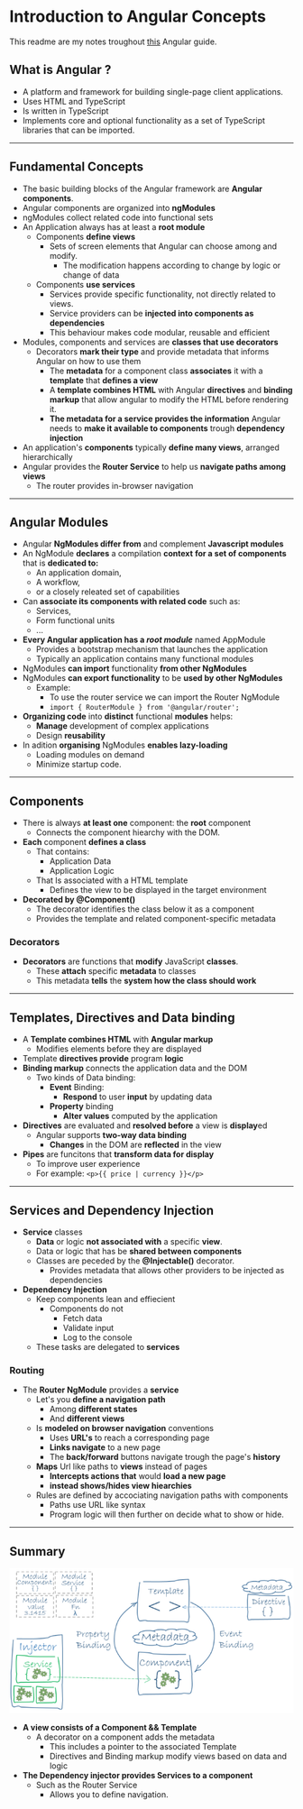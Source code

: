 # Introduction to Angular Concepts
This readme are my notes troughout [this](https://angular.io/guide/architecture) Angular guide.

## What is Angular ? 
- A platform and framework for building single-page client applications.
- Uses HTML and TypeScript
- Is written in TypeScript
- Implements core and optional functionality as a set of TypeScript libraries that can be imported.
***
## Fundamental Concepts
- The basic building blocks of the Angular framework are **Angular components**.
- Angular components are organized into **ngModules**
- ngModules collect related code into functional sets
- An Application always has at least a **root module**
    - Components **define views**
        - Sets of screen elements that Angular can choose among and modify.
            - The modification happens according to change by logic or change of data
    - Components **use services**
        - Services provide specific functionality, not directly related to views.
        - Service providers can be **injected into components as dependencies**
        - This behaviour makes code modular, reusable and efficient
- Modules, components and services are **classes that use decorators**
    - Decorators **mark their type** and provide metadata that informs Angular on how to use them
        - The **metadata** for a component class **associates** it with a **template** that **defines a view**
        - A **template combines HTML** with  Angular **directives** and **binding markup** that allow angular to modify the HTML before rendering it.
        - **The metadata for a service provides the information** Angular needs to **make it available to components** trough **dependency injection**
- An application's **components** typically **define many views**, arranged hierarchically
- Angular provides the **Router Service** to help us **navigate paths among views**
    - The router provides in-browser navigation
***
## Angular Modules
- Angular **NgModules differ from** and complement **Javascript modules**
-  An NgModule **declares** a compilation **context** **for a set of components** that is **dedicated to:**
    - An application domain,
    - A workflow,
    - or a closely releated set of capabilities
- Can **associate its components with related code** such as:
    - Services,
    - Form functional units
    - ...
- **Every Angular application has a _root module_** named AppModule
    - Provides a bootstrap mechanism that launches the application
    - Typically an application contains many functional modules
- NgModules **can import** functionality **from other NgModules**
- NgModules **can export functionality** to be **used by other NgModules**
    - Example:
        - To use the router service we can import the Router NgModule
        - ```import { RouterModule } from '@angular/router';```
- **Organizing code** into **distinct** functional **modules** helps:
    - **Manage** development of complex applications
    - Design **reusability**
- In adition **organising** NgModules **enables lazy-loading**
    - Loading modules on demand
    - Minimize startup code.
***
## Components
- There is always **at least one** component: the **root** component
    - Connects the component hiearchy with the DOM.
- **Each** component **defines a class**
    - That contains:
        - Application Data
        - Application Logic
    - That Is associated with a HTML template
        - Defines the view to be displayed in the target environment
- **Decorated by @Component()**
    - The decorator identifies the class below it as a component
    - Provides the template and related component-specific metadata
### Decorators
- **Decorators** are functions that **modify** JavaScript **classes**.
    - These **attach** specific **metadata** to classes
    - This metadata **tells** the **system how the class should work**
***
## Templates, Directives and Data binding
- A **Template combines HTML** with **Angular markup**
    - Modifies elements before they are displayed
- Template **directives provide** program **logic**
- **Binding markup** connects the application data and the DOM
    - Two kinds of Data binding:
        - **Event** Binding:
            - **Respond** to user **input** by updating data
        - **Property** binding
            - **Alter values** computed by the application
- **Directives** are evaluated and **resolved before** a view is **display**ed
    - Angular supports **two-way data binding**
        - **Changes** in the DOM are **reflected** in the view
- **Pipes** are funcitons that **transform data for display**
    - To improve user experience
    - For example: ```<p>{{ price | currency }}</p>```
***
## Services and Dependency Injection
- **Service** classes
    - **Data** or logic **not associated with** a specific **view**.
    - Data or logic that has be **shared between components**
    - Classes are peceded by the **@Injectable()** decorator.
        - Provides metadata that allows other providers to be injected as dependencies
- **Dependency Injection**
    - Keep components lean and effiecient
        - Components do not
            - Fetch data
            - Validate input
            - Log to the console
    - These tasks are delegated to **services**
### Routing
- The **Router NgModule** provides a **service**
    - Let's you **define a navigation path**
        - Among **different states**
        - And **different views**
    - Is **modeled on browser navigation** conventions
        - Uses **URL's** to reach a corresponding page
        - **Links navigate** to a new page
        - The **back/forward** buttons navigate trough the page's **history**
    - **Maps** Url like paths to **views** instead of pages
        - **Intercepts actions that** would **load a new page**
        - **instead shows/hides view hiearchies**
    - Rules are defined by accociating navigation paths with components
        - Paths use URL like syntax
        - Program logic will then further on decide what to show or hide.
***
## Summary 
![Angular concept relation basic scheme](./Readme-assets/Ang-Concepts-Relation.png)
- **A view consists of a Component && Template**
    - A decorator on a component adds the metadata
        - This includes a pointer to the associated Template
        - Directives and Binding markup modify views based on data and logic
- **The Dependency injector provides Services to a component**
    - Such as the Router Service
        - Allows you to define navigation.
